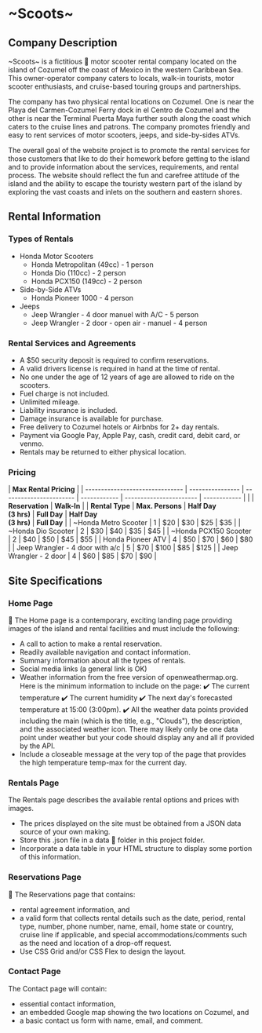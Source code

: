 # ~Scoots~

## Company Description

~Scoots~ is a fictitious 🛵 motor scooter rental company located on the island of Cozumel off the coast of Mexico in the western Caribbean Sea. This owner-operator company caters to locals, walk-in tourists, motor scooter enthusiasts, and cruise-based touring groups and partnerships.

The company has two physical rental locations on Cozumel. One is near the Playa del Carmen-Cozumel Ferry dock in el Centro de Cozumel and the other is near the Terminal Puerta Maya further south along the coast which caters to the cruise lines and patrons. The company promotes friendly and easy to rent services of motor scooters, jeeps, and side-by-sides ATVs.

The overall goal of the website project is to promote the rental services for those customers that like to do their homework before getting to the island and to provide information about the services, requirements, and rental process. The website should reflect the fun and carefree attitude of the island and the ability to escape the touristy western part of the island by exploring the vast coasts and inlets on the southern and eastern shores.

## Rental Information

### Types of Rentals

-   Honda Motor Scooters
    -   Honda Metropolitan (49cc) - 1 person
    -   Honda Dio (110cc) - 2 person
    -   Honda PCX150 (149cc) - 2 person
-   Side-by-Side ATVs
    -   Honda Pioneer 1000 - 4 person
-   Jeeps
    -   Jeep Wrangler - 4 door manuel with A/C - 5 person
    -   Jeep Wrangler - 2 door - open air - manuel - 4 person

### Rental Services and Agreements

-   A $50 security deposit is required to confirm reservations.
-   A valid drivers license is required in hand at the time of rental.
-   No one under the age of 12 years of age are allowed to ride on the scooters.
-   Fuel charge is not included.
-   Unlimited mileage.
-   Liability insurance is included.
-   Damage insurance is available for purchase.
-   Free delivery to Cozumel hotels or Airbnbs for 2+ day rentals.
-   Payment via Google Pay, Apple Pay, cash, credit card, debit card, or venmo.
-   Rentals may be returned to either physical location.

### Pricing

| **Max Rental Pricing**          |
| ------------------------------- | ---------------- | ----------------------- | ------------ | ----------------------- | ------------ |
|                                 | **Reservation**  | **Walk-In**             |
| **Rental Type**                 | **Max. Persons** | **Half Day<br>(3 hrs)** | **Full Day** | **Half Day<br>(3 hrs)** | **Full Day** |
| ~Honda Metro Scooter            | 1                | $20                     | $30          | $25                     | $35          |
| ~Honda Dio Scooter              | 2                | $30                     | $40          | $35                     | $45          |
| ~Honda PCX150 Scooter           | 2                | $40                     | $50          | $45                     | $55          |
| Honda Pioneer ATV               | 4                | $50                     | $70          | $60                     | $80          |
| Jeep Wrangler - 4 door with a/c | 5                | $70                     | $100         | $85                     | $125         |
| Jeep Wrangler - 2 door          | 4                | $60                     | $85          | $70                     | $90          |

## Site Specifications

### Home Page

📄 The Home page is a contemporary, exciting landing page providing images of the island and rental facilities and must include the following:

-   A call to action to make a rental reservation.
-   Readily available navigation and contact information.
-   Summary information about all the types of rentals.
-   Social media links (a general link is OK)
-   Weather information from the free version of openweathermap.org. Here is the minimum information to include on the page:
    ✔️ The current temperature
    ✔️ The current humidity
    ✔️ The next day's forecasted temperature at 15:00 (3:00pm).
    ✔️ All the weather data points provided including the main (which is the title, e.g., "Clouds"), the description, and the associated weather icon.
    There may likely only be one data point under weather but your code should display any and all if provided by the API.
-   Include a closeable message at the very top of the page that provides the high temperature temp-max for the current day.

### Rentals Page

The Rentals page describes the available rental options and prices with images.

-   The prices displayed on the site must be obtained from a JSON data source of your own making.
-   Store this .json file in a data 📁 folder in this project folder.
-   Incorporate a data table in your HTML structure to display some portion of this information.

### Reservations Page

📄 The Reservations page that contains:

-   rental agreement information, and
-   a valid form that collects rental details such as the date, period, rental type, number, phone number, name, email, home state or country, cruise line if applicable, and special accommodations/comments such as the need and location of a drop-off request.
-   Use CSS Grid and/or CSS Flex to design the layout.

### Contact Page

The Contact page will contain:

-   essential contact information,
-   an embedded Google map showing the two locations on Cozumel, and
-   a basic contact us form with name, email, and comment.
